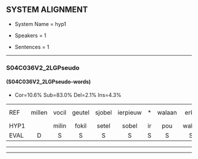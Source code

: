 
## SYSTEM ALIGNMENT

- System Name = hyp1

- Speakers = 1

- Sentences = 1

---

### S04C036V2_2LGPseudo

#### (S04C036V2_2LGPseudo-words)

- Cor=10.6%	Sub=83.0%	Del=2.1%	Ins=4.3%

|  |  |  |  |  |  |  |  |  |  |  |  |  |  |  |  |  |  |  |  |  |  |  |  |  |  |  |  |  |  |  |  |  |  |  |  |  |  |  |  |  |  |  |  |  |  |  |  |
|:--- |:---:|:---:|:---:|:---:|:---:|:---:|:---:|:---:|:---:|:---:|:---:|:---:|:---:|:---:|:---:|:---:|:---:|:---:|:---:|:---:|:---:|:---:|:---:|:---:|:---:|:---:|:---:|:---:|:---:|:---:|:---:|:---:|:---:|:---:|:---:|:---:|:---:|:---:|:---:|:---:|:---:|:---:|:---:|:---:|:---:|:---:|:---:|
| REF | millen | vocil | geutel | sjobel | ierpieuw | * | walaan | erke | * | haweel | saarweng | gevicht | eemde | bepoud | orstalk | * | * | veten |  |  | gefouw | vurpaand | nizung | fiewon | kneurem | vawaai | strellen*(strelen) | zwieten | foetbans | oonste | muider | grijnken | schielstaug | prilsood | vloender | milste | veurder | kloeien | ulen | * | orponk | schodig | ijpo | menuur | spreikje | hiffreeuw | wooien |
| HYP1 |  | milin | fokil | setel | sobel | ir | pou | walan | er | k | houwil | serwin | ze | viecht | eemtt | bepat | oerstalk | veten | gefe | vuurpend | gugin | fi | on | cnerenv | fav | wyv | strelen | sweten | voetbans | oonste | muider | grenken | sedelstar | prilsoot | vlunder | mulsder | vuurder | kloeien | len | orbo | orbonk | hodisc | ebov | menuur | sprejkkil | hifrel | woeien |
| EVAL | D | S | S | S | S | S | S | S | S | S | S | S | S | S | S | S | S |  | I | I | S | S | S | S | S | S | S | S | S |  |  | S | S | S | S | S | S |  | S | S | S | S | S |  | S | S | S |
---

---
